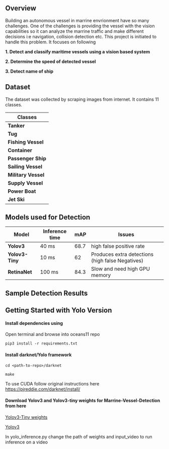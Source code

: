 

## Overview 
Building an autonomous vessel in marrine envrionment have so many challenges. One of the challenges is providing the vessel with the vision capabilities so it can analyze the marrine traffic and make different decisions i:e navigation, collision detection etc. This project is initiated to handle this problem. It focuses on following 

**1. Detect and classify maritime vessels using a vision based system**

**2. Determine the speed of detected vessel**

**3. Detect name of ship**

## Dataset
The dataset was collected by scraping images from internet. It contains 11 classes.

| Classes        |       
|------------------|
| **Tanker**         |  
| **Tug**        |                                                                                            
| **Fishing Vessel** |                                                                                       
| **Container**  | 
| **Passenger Ship** |  
| **Sailing Vessel**|                                                                                            
| **Military Vessel** |                                                                                       
| **Supply Vessel**| 
| **Power Boat** |
| **Jet Ski**

## Models used for Detection 
| Model        |    Inference time |  mAP | Issues |
|--------------|------------------------------------------|----|-----------|
| **Yolov3**  |  40 ms | 68.7 |high false positive rate |
| **Yolov3-Tiny**| 10 ms  | 62 | Produces extra detections (high false Negatives)|                                                                                     
| **RetinaNet** | 100 ms  | 84.3| Slow and need high GPU memory |                                                                                    




## Sample Detection Results 





## Getting Started with Yolo Version


#### Install dependencies using 

Open terminal and browse into oceans11 repo


```pip3 install -r requirements.txt```

####  Install darknet/Yolo framework

```cd <path-to-repo>/darknet```

```make```

To use CUDA follow original instructions here https://pjreddie.com/darknet/install/

#### Download Yolov3 and Yolov3-tiny weights for Marrine-Vessel-Detection from here
[Yolov3-Tiny weights](https://drive.google.com/open?id=1_vOYj5tezlTz5pPaEUtReg2DIfQ634S0)

[Yolov3](https://drive.google.com/open?id=1MEvAfEapA47HPDhanm8hF038z7RAne1R)

In yolo_inference.py change the path of weights and input_video to run inference on a video



